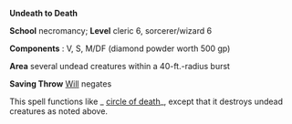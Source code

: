  **Undeath to Death**

**School** necromancy; **Level** cleric 6, sorcerer/wizard 6

**Components** : V, S, M/DF (diamond powder worth 500 gp)

**Area** several undead creatures within a 40-ft.-radius burst

**Saving Throw** [Will](../combat.md#_will) negates

This spell functions like _ [circle of death](circleOfDeath.md#_circle-of-death)_, except that it destroys undead creatures as noted above.

